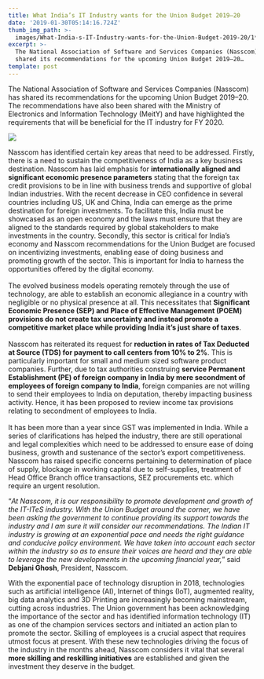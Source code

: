 ```yaml
---
title: What India’s IT Industry wants for the Union Budget 2019–20
date: '2019-01-30T05:14:16.724Z'
thumb_img_path: >-
  images/What-India-s-IT-Industry-wants-for-the-Union-Budget-2019-20/1*u94-YSGR_A4Ww5zhlVG50Q.jpeg
excerpt: >-
  The National Association of Software and Services Companies (Nasscom) has
  shared its recommendations for the upcoming Union Budget 2019–20…
template: post
---
```

The National Association of Software and Services Companies (Nasscom) has shared its recommendations for the upcoming Union Budget 2019–20. The recommendations have also been shared with the Ministry of Electronics and Information Technology (MeitY) and have highlighted the requirements that will be beneficial for the IT industry for FY 2020.

![](/images/What-India-s-IT-Industry-wants-for-the-Union-Budget-2019-20/1*u94-YSGR_A4Ww5zhlVG50Q.jpeg)

Nasscom has identified certain key areas that need to be addressed. Firstly, there is a need to sustain the competitiveness of India as a key business destination. Nasscom has laid emphasis for **internationally aligned and significant economic presence parameters** stating that the foreign tax credit provisions to be in line with business trends and supportive of global Indian industries. With the recent decrease in CEO confidence in several countries including US, UK and China, India can emerge as the prime destination for foreign investments. To facilitate this, India must be showcased as an open economy and the laws must ensure that they are aligned to the standards required by global stakeholders to make investments in the country. Secondly, this sector is critical for India’s economy and Nasscom recommendations for the Union Budget are focused on incentivizing investments, enabling ease of doing business and promoting growth of the sector. This is important for India to harness the opportunities offered by the digital economy.  
   
The evolved business models operating remotely through the use of technology, are able to establish an economic allegiance in a country with negligible or no physical presence at all. This necessitates that **Significant Economic Presence (SEP) and Place of Effective Management (POEM) provisions do not create tax uncertainty and instead promote a competitive market place while providing India it’s just share of taxes**.  
   
Nasscom has reiterated its request for **reduction in rates of Tax Deducted at Source (TDS) for payment to call centers from 10% to 2%**. This is particularly important for small and medium sized software product companies. Further, due to tax authorities construing **service Permanent Establishment (PE) of foreign company in India by mere secondment of employees of foreign company to India**, foreign companies are not willing to send their employees to India on deputation, thereby impacting business activity. Hence, it has been proposed to review income tax provisions relating to secondment of employees to India.  
   
It has been more than a year since GST was implemented in India. While a series of clarifications has helped the industry, there are still operational and legal complexities which need to be addressed to ensure ease of doing business, growth and sustenance of the sector’s export competitiveness. Nasscom has raised specific concerns pertaining to determination of place of supply, blockage in working capital due to self-supplies, treatment of Head Office Branch office transactions, SEZ procurements etc. which require an urgent resolution.

“*At Nasscom, it is our responsibility to promote development and growth of the IT-ITeS industry. With the Union Budget around the corner, we have been asking the government to continue providing its support towards the industry and I am sure it will consider our recommendations. The Indian IT industry is growing at an exponential pace and needs the right guidance and conducive policy environment. We have taken into account each sector within the industry so as to ensure their voices are heard and they are able to leverage the new developments in the upcoming financial year,*” said **Debjani Ghosh**, President, Nasscom.

With the exponential pace of technology disruption in 2018, technologies such as artificial intelligence (AI), Internet of things (IoT), augmented reality, big data analytics and 3D Printing are increasingly becoming mainstream, cutting across industries. The Union government has been acknowledging the importance of the sector and has identified information technology (IT) as one of the champion services sectors and initiated an action plan to promote the sector. Skilling of employees is a crucial aspect that requires utmost focus at present. With these new technologies driving the focus of the industry in the months ahead, Nasscom considers it vital that several **more skilling and reskilling initiatives** are established and given the investment they deserve in the budget.
